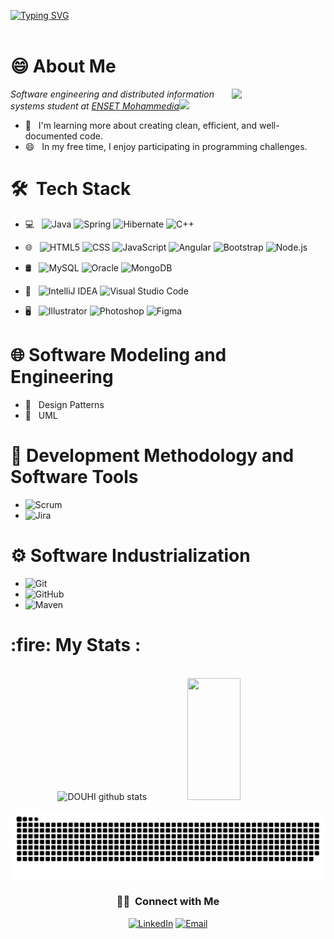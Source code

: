 <!--
**DOUHIChaimae/DOUHIChaimae** is a ✨ _special_ ✨ repository because its `README.md` (this file) appears on your GitHub profile.

Here are some ideas to get you started:

- 🔭 I’m currently working on ...
- 🌱 I’m currently learning ...
- 👯 I’m looking to collaborate on ...
- 🤔 I’m looking for help with ...
- 💬 Ask me about ...
- 📫 How to reach me: ...
- 😄 Pronouns: ...
- ⚡ Fun fact: ...
-->

[![Typing SVG](https://readme-typing-svg.herokuapp.com/?color=967b7f&duration=2000&pause=1000&size=35&center=true&vCenter=true&width=1000&lines=HELLO,+My+name+is+DOUHI+Chaimae;I'm+a+Software+engineering+student;Be+Welcome!+:%29)](https://git.io/typing-svg)
</br>
</br>
<h1>😄 About Me </h1>
<img align='right' src="https://media.giphy.com/media/ieyl9zmCjO4b4t6qoY/giphy.gif" width="150">

<p><em>Software engineering and distributed information systems student at <a href="https://www.enset-media.ac.ma/">ENSET Mohammedia</a><img src="https://media.giphy.com/media/fYSnHlufseco8Fh93Z/giphy.gif" width="30"></br> 
</em></p>

- 🌱 &nbsp; I'm learning more about creating clean, efficient, and well-documented code.
- 😄 &nbsp; In my free time, I enjoy participating in programming challenges.


<h1> 🛠 &nbsp;Tech Stack</h1>

- 💻 &nbsp;
  ![Java](https://img.shields.io/badge/-Java-333333?style=flat&logo=Java&logoColor=007396)
  ![Spring](https://img.shields.io/badge/spring-333333?style==flat&logoColor=00599C&logo=spring)
  ![Hibernate](https://img.shields.io/badge/hibernate-333333?style=flat&logo=hibernate&logoColor=59666C)
  ![C++](https://img.shields.io/badge/-C++-333333?style=flat&logo=C%2B%2B&logoColor=00599C)
- 🌐 &nbsp;
  ![HTML5](https://img.shields.io/badge/-HTML5-333333?style=flat&logo=HTML5)
  ![CSS](https://img.shields.io/badge/-CSS-333333?style=flat&logo=CSS3&logoColor=1572B6)
  ![JavaScript](https://img.shields.io/badge/-JavaScript-333333?style=flat&logo=javascript)
  ![Angular](https://img.shields.io/badge/angular-333333?style=flat&logo=angular&logoColor=007ACC)
  ![Bootstrap](https://img.shields.io/badge/-Bootstrap-333333?style=flat&logo=bootstrap&logoColor=563D7C)
  ![Node.js](https://img.shields.io/badge/-Node.js-333333?style=flat&logo=node.js)

- 🛢 &nbsp;
  ![MySQL](https://img.shields.io/badge/-MySQL-333333?style=flat&logo=mysql)
  ![Oracle](https://img.shields.io/badge/-Oracle-333333?style=flat&logo=oracle)
  ![MongoDB](https://img.shields.io/badge/-MongoDB-333333?style=flat&logo=mongodb)
  
- 🔧 &nbsp;
  ![IntelliJ IDEA](https://img.shields.io/badge/IntelliJIDEA-333333?style=flat&logo=intellij-idea&logoColor=007ACC)
  ![Visual Studio Code](https://img.shields.io/badge/-Visual%20Studio%20Code-333333?style=flat&logo=visual-studio-code&logoColor=007ACC)
- 🖥 &nbsp;
  ![Illustrator](https://img.shields.io/badge/-Illustrator-333333?style=flat&logo=adobe-illustrator)
  ![Photoshop](https://img.shields.io/badge/-Photoshop-333333?style=flat&logo=adobe-photoshop)
  ![Figma](https://img.shields.io/badge/figma-333333?style=flat&logo=figma&logoColor=007ACC)

<h1> 🌐 Software Modeling and Engineering</h1>

- 🎨 &nbsp; Design Patterns
- 📐 &nbsp; UML

<h1> 🚀 Development Methodology and Software Tools</h1>

- ![Scrum](https://img.shields.io/badge/-Scrum-333333?style=flat&logo=scrum&logoColor=47A248) &nbsp; 
- ![Jira](https://img.shields.io/badge/-Jira-333333?style=flat&logo=jira-software&logoColor=0052CC) &nbsp; 

<h1> ⚙️ Software Industrialization</h1>

- ![Git](https://img.shields.io/badge/-Git-333333?style=flat&logo=git)
- ![GitHub](https://img.shields.io/badge/-GitHub-333333?style=flat&logo=github)
- ![Maven](https://img.shields.io/badge/-Maven-333333?style=flat&logo=apache-maven&logoColor=C71A36) &nbsp; 

<h1> :fire: My Stats :</h1>
<div align="center">
  <br>
  <div align="center">  
  <img width="49%" height="195px" src="https://github-readme-stats.vercel.app/api?username=DOUHIChaimae&show_icons=true&count_private=true&hide_border=true&title_color=787b7f&icon_color=787b7f&text_color=c9d1d9&bg_color=0d1117" alt="DOUHI github stats" /> 
  <img width="41%" height="195px" src="https://github-readme-stats.vercel.app/api/top-langs/?username=DOUHIChaimae&hide=python&layout=compact&hide_border=true&title_color=787b7f&text_color=787b7f&bg_color=0d1117" />
    
![snake svg](https://github.com/DOUHIChaimae/DOUHIChaimae/blob/output/github-contribution-grid-snake-dark.svg)

<h3> 🤝🏻 &nbsp;Connect with Me </h3>
<p align="center">
<a href="https://www.linkedin.com/in/chaimae-douhi/"><img alt="LinkedIn" src="https://img.shields.io/badge/LinkedIn-DOUHI%20Chaimae%20-blue?style=flat-square&logo=linkedin"></a>
<a href="mailto:chaimaedouhi7@gmail.com"><img alt="Email" src="https://img.shields.io/badge/Email-chaimaedouhi7@gmail.com-blue?style=flat-square&logo=gmail"></a>
</p>


